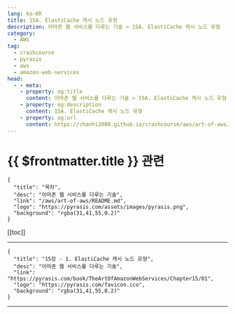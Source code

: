 ```yaml
---
lang: ko-KR
title: 15A. ElastiCache 캐시 노드 유형
description: 아마존 웹 서비스를 다루는 기술 > 15A. ElastiCache 캐시 노드 유형
category:
  - AWS
tag: 
  - crashcourse
  - pyrasis
  - aws 
  - amazon-web-services
head:
  - - meta:
    - property: og:title
      content: 아마존 웹 서비스를 다루는 기술 > 15A. ElastiCache 캐시 노드 유형
    - property: og:description
      content: 15A. ElastiCache 캐시 노드 유형
    - property: og:url
      content: https://chanhi2000.github.io/crashcourse/aws/art-of-aws/15A.html
---
```


# {{ $frontmatter.title }} 관련

```component VPCard
{
  "title": "목차",
  "desc": "아마존 웹 서비스를 다루는 기술",
  "link": "/aws/art-of-aws/README.md",
  "logo": "https://pyrasis.com/assets/images/pyrasis.png",
  "background": "rgba(31,41,55,0.2)"
}
```

[[toc]]

---

```component VPCard
{
  "title": "15장 - 1. ElastiCache 캐시 노드 유형",
  "desc": "아마존 웹 서비스를 다루는 기술",
  "link": "https://pyrasis.com/book/TheArtOfAmazonWebServices/Chapter15/01",
  "logo": "https://pyrasis.com/favicon.ico",
  "background": "rgba(31,41,55,0.2)"
}
```

---

<TagLinks />